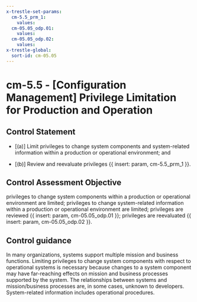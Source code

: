 ```yaml
---
x-trestle-set-params:
  cm-5.5_prm_1:
    values:
  cm-05.05_odp.01:
    values:
  cm-05.05_odp.02:
    values:
x-trestle-global:
  sort-id: cm-05.05
---
```


# cm-5.5 - \[Configuration Management\] Privilege Limitation for Production and Operation

## Control Statement

- \[(a)\] Limit privileges to change system components and system-related information within a production or operational environment; and

- \[(b)\] Review and reevaluate privileges {{ insert: param, cm-5.5_prm_1 }}.

## Control Assessment Objective

privileges to change system components within a production or operational environment are limited;
privileges to change system-related information within a production or operational environment are limited;
privileges are reviewed {{ insert: param, cm-05.05_odp.01 }};
privileges are reevaluated {{ insert: param, cm-05.05_odp.02 }}.

## Control guidance

In many organizations, systems support multiple mission and business functions. Limiting privileges to change system components with respect to operational systems is necessary because changes to a system component may have far-reaching effects on mission and business processes supported by the system. The relationships between systems and mission/business processes are, in some cases, unknown to developers. System-related information includes operational procedures.
